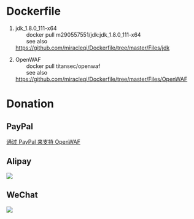 Dockerfile
==========
1. jdk_1.8.0_111-x64  
&emsp;&emsp;docker pull m290557551/jdk:jdk_1.8.0_111-x64  
&emsp;&emsp;see also https://github.com/miracleqi/Dockerfile/tree/master/Files/jdk

2. OpenWAF  
&emsp;&emsp;docker pull titansec/openwaf  
&emsp;&emsp;see also https://github.com/miracleqi/Dockerfile/tree/master/Files/OpenWAF

Donation
========

PayPal
------

[通过 PayPal 来支持 OpenWAF](https://www.paypal.me/miracleqi)

Alipay
------

<img src="http://i.imgur.com/0rSpXc8.png">

WeChat
------

<img src="http://i.imgur.com/FzbU2z4.png">
